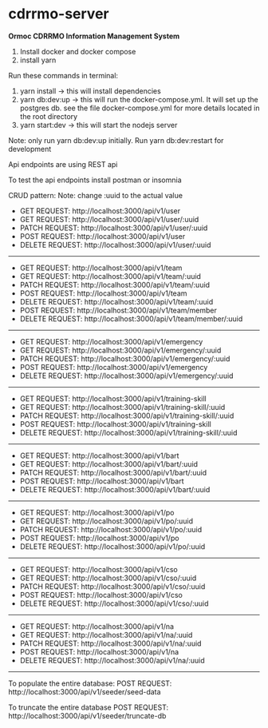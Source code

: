 
# cdrrmo-server

**Ormoc CDRRMO Information Management System**

1. Install docker and docker compose 
2. install yarn


Run these commands in terminal:
1. yarn install -> this will install dependencies
2. yarn db:dev:up -> this will run the docker-compose.yml. It will set up the postgres db. see the file docker-compose.yml for more details located in the root directory
3. yarn start:dev -> this will start the nodejs server


Note: only run yarn db:dev:up initially. Run yarn db:dev:restart for development


Api endpoints are using REST api 

To test the api endpoints install postman or insomnia

CRUD pattern: 
Note: change :uuid to the actual value

 - GET REQUEST: http://localhost:3000/api/v1/user
 - GET REQUEST: http://localhost:3000/api/v1/user/:uuid
 - PATCH REQUEST: http://localhost:3000/api/v1/user/:uuid
 - POST REQUEST: http://localhost:3000/api/v1/user
 - DELETE REQUEST: http://localhost:3000/api/v1/user/:uuid

------------------
- GET REQUEST: http://localhost:3000/api/v1/team
- GET REQUEST: http://localhost:3000/api/v1/team/:uuid
- PATCH REQUEST: http://localhost:3000/api/v1/team/:uuid
- POST REQUEST: http://localhost:3000/api/v1/team
- DELETE REQUEST: http://localhost:3000/api/v1/team/:uuid
- POST REQUEST: http://localhost:3000/api/v1/team/member
- DELETE REQUEST: http://localhost:3000/api/v1/team/member/:uuid
----
- GET REQUEST: http://localhost:3000/api/v1/emergency
- GET REQUEST: http://localhost:3000/api/v1/emergency/:uuid
- PATCH REQUEST: http://localhost:3000/api/v1/emergency/:uuid
- POST REQUEST: http://localhost:3000/api/v1/emergency
- DELETE REQUEST: http://localhost:3000/api/v1/emergency/:uuid

---

- GET REQUEST: http://localhost:3000/api/v1/training-skill
- GET REQUEST: http://localhost:3000/api/v1/training-skill/:uuid
- PATCH REQUEST: http://localhost:3000/api/v1/training-skill/:uuid
- POST REQUEST: http://localhost:3000/api/v1/training-skill
- DELETE REQUEST: http://localhost:3000/api/v1/training-skill/:uuid

-----

- GET REQUEST: http://localhost:3000/api/v1/bart
- GET REQUEST: http://localhost:3000/api/v1/bart/:uuid
- PATCH REQUEST: http://localhost:3000/api/v1/bart/:uuid
- POST REQUEST: http://localhost:3000/api/v1/bart
- DELETE REQUEST: http://localhost:3000/api/v1/bart/:uuid

------

- GET REQUEST: http://localhost:3000/api/v1/po
- GET REQUEST: http://localhost:3000/api/v1/po/:uuid
- PATCH REQUEST: http://localhost:3000/api/v1/po/:uuid
- POST REQUEST: http://localhost:3000/api/v1/po
- DELETE REQUEST: http://localhost:3000/api/v1/po/:uuid

-----

- GET REQUEST: http://localhost:3000/api/v1/cso
- GET REQUEST: http://localhost:3000/api/v1/cso/:uuid
- PATCH REQUEST: http://localhost:3000/api/v1/cso/:uuid
- POST REQUEST: http://localhost:3000/api/v1/cso
- DELETE REQUEST: http://localhost:3000/api/v1/cso/:uuid

-----

- GET REQUEST: http://localhost:3000/api/v1/na
- GET REQUEST: http://localhost:3000/api/v1/na/:uuid
- PATCH REQUEST: http://localhost:3000/api/v1/na/:uuid
- POST REQUEST: http://localhost:3000/api/v1/na
- DELETE REQUEST: http://localhost:3000/api/v1/na/:uuid

------

To populate the entire database: 
POST REQUEST: http://localhost:3000/api/v1/seeder/seed-data

To truncate the entire database
POST REQUEST: http://localhost:3000/api/v1/seeder/truncate-db

